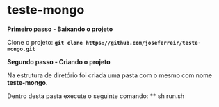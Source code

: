 # teste-mongo

**Primeiro passo - Baixando o projeto**

Clone o projeto: **`git clone https://github.com/joseferreir/teste-mongo.git`**

**Segundo passo - Criando o projeto**

Na estrutura de diretório foi criada uma pasta com o mesmo com nome  **teste-mongo**.

Dentro desta pasta execute o seguinte comando:
** sh run.sh


